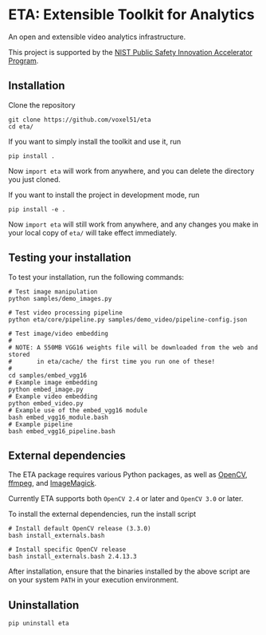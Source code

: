 # ETA: Extensible Toolkit for Analytics

An open and extensible video analytics infrastructure.

This project is supported by the [NIST Public Safety Innovation Accelerator
Program](https://www.nist.gov/news-events/news/2017/06/nist-awards-385-million-accelerate-public-safety-communications).


## Installation

Clone the repository

```shell
git clone https://github.com/voxel51/eta
cd eta/
```

If you want to simply install the toolkit and use it, run

```shell
pip install .
```

Now `import eta` will work from anywhere, and you can delete the directory you
just cloned.

If you want to install the project in development mode, run

```shell
pip install -e .
```

Now `import eta` will still work from anywhere, and any changes you make in
your local copy of `eta/` will take effect immediately.


## Testing your installation

To test your installation, run the following commands:

```shell
# Test image manipulation
python samples/demo_images.py

# Test video processing pipeline
python eta/core/pipeline.py samples/demo_video/pipeline-config.json

# Test image/video embedding
#
# NOTE: A 550MB VGG16 weights file will be downloaded from the web and stored
#       in eta/cache/ the first time you run one of these!
#
cd samples/embed_vgg16
# Example image embedding
python embed_image.py
# Example video embedding
python embed_video.py
# Example use of the embed_vgg16 module
bash embed_vgg16_module.bash
# Example pipeline
bash embed_vgg16_pipeline.bash
```


## External dependencies

The ETA package requires various Python packages, as well as
[OpenCV](http://opencv.org),
[ffmpeg](https://www.ffmpeg.org), and
[ImageMagick](https://www.imagemagick.org/script/index.php).

Currently ETA supports both `OpenCV 2.4` or later and `OpenCV 3.0` or later.

To install the external dependencies, run the install script

```shell
# Install default OpenCV release (3.3.0)
bash install_externals.bash

# Install specific OpenCV release
bash install_externals.bash 2.4.13.3
```

After installation, ensure that the binaries installed by the above script
are on your system `PATH` in your execution environment.

## Uninstallation

```shell
pip uninstall eta
```
